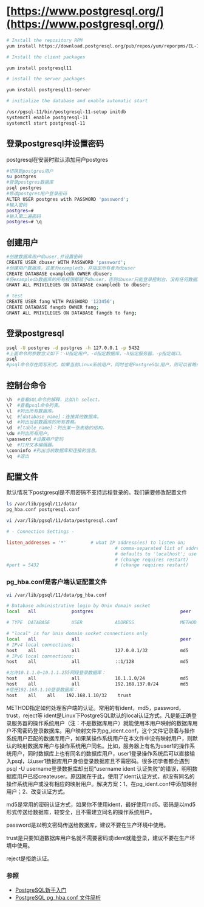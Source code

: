 
# [https://www.postgresql.org/](https://www.postgresql.org/)

```bash
# Install the repository RPM
yum install https://download.postgresql.org/pub/repos/yum/reporpms/EL-7-x86_64/pgdg-redhat-repo-latest.noarch.rpm

# Install the client packages

yum install postgresql11

# install the server packages

yum install postgresql11-server

# initialize the database and enable automatic start

/usr/pgsql-11/bin/postgresql-11-setup initdb
systemctl enable postgresql-11
systemctl start postgresql-11
```

## 登录postgresql并设置密码

postgresql在安装时默认添加用户postgres

```bash
#切换到postgres用户
su postgres
#登录postgres数据库
psql postgres
#修改postgres用户登录密码
ALTER USER postgres with PASSWORD 'password';
#输入密码
postgres=#
#输入第二遍密码
postgres=# \q
```

## 创建用户

```bash
#创建数据库用户dbuser,并设置密码
CREATE USER dbuser WITH PASSWORD 'password';
#创建用户数据库，这里为exampledb，并指定所有者为dbuser
CREATE DATABASE exampledb OWNER dbuser;
#将exampledb数据库的所有权限都赋予dbuser，否则dbuser只能登录控制台，没有任何数据库操作权限。
GRANT ALL PRIVILEGES ON DATABASE exampledb to dbuser;

# test
CREATE USER fang WITH PASSWORD '123456';
CREATE DATABASE fangdb OWNER fang;
GRANT ALL PRIVILEGES ON DATABASE fangdb to fang;
```

## 登录postgresql

```bash
psql -U postgres -d postgres -h 127.0.0.1 -p 5432
#上面命令的参数含义如下：-U指定用户，-d指定数据库，-h指定服务器，-p指定端口。
psql
#psql命令存在简写形式。如果当前Linux系统用户，同时也是PostgreSQL用户，则可以省略用户名
```

## 控制台命令

```bash
\h  #查看SQL命令的解释，比如\h select。
\?  #查看psql命令列表。
\l  #列出所有数据库。
\c  #[database_name]：连接其他数据库。
\d  #列出当前数据库的所有表格。
\d  #[table_name]：列出某一张表格的结构。
\du #列出所有用户。
\password #设置用户密码
\e  #打开文本编辑器。
\conninfo #列出当前数据库和连接的信息。
\q  #退出
```

## 配置文件

默认情况下postgresql是不用密码不支持远程登录的。我们需要修改配置文件

```bash
ls /var/lib/pgsql/11/data/
pg_hba.conf postgresql.conf

```

```bash
vi /var/lib/pgsql/11/data/postgresql.conf
```

```conf
# - Connection Settings -

listen_addresses = '*'         # what IP address(es) to listen on;
                                        # comma-separated list of addresses;
                                        # defaults to 'localhost'; use '*' for all
                                        # (change requires restart)
#port = 5432                            # (change requires restart)

```

### pg_hba.conf是客户端认证配置文件

```bash
vi /var/lib/pgsql/11/data/pg_hba.conf
```

```bash
# Database administrative login by Unix domain socket
local   all             postgres                                peer

# TYPE  DATABASE        USER            ADDRESS                 METHOD

# "local" is for Unix domain socket connections only
local   all             all                                     peer
# IPv4 local connections:
host    all             all             127.0.0.1/32            md5
# IPv6 local connections:
host    all             all             ::1/128                 md5

#允许10.1.1.0~10.1.1.255网段登录数据库：
host    all             all             10.1.1.0/24             md5
host    all             all             192.168.137.0/24        md5
#信任192.168.1.10登录数据库：
host    all    all    192.168.1.10/32    trust
```

METHOD指定如何处理客户端的认证。常用的有ident，md5，password，trust，reject等
ident是Linux下PostgreSQL默认的local认证方式，凡是能正确登录服务器的操作系统用户（注：不是数据库用户）就能使用本用户映射的数据库用户不需密码登录数据库。用户映射文件为pg_ident.conf，这个文件记录着与操作系统用户匹配的数据库用户，如果某操作系统用户在本文件中没有映射用户，则默认的映射数据库用户与操作系统用户同名。比如，服务器上有名为user1的操作系统用户，同时数据库上也有同名的数据库用户，user1登录操作系统后可以直接输入psql，以user1数据库用户身份登录数据库且不需密码。很多初学者都会遇到psql -U username登录数据库却出现“username ident 认证失败”的错误，明明数据库用户已经createuser。原因就在于此，使用了ident认证方式，却没有同名的操作系统用户或没有相应的映射用户。解决方案：1、在pg_ident.conf中添加映射用户；2、改变认证方式。

md5是常用的密码认证方式，如果你不使用ident，最好使用md5。密码是以md5形式传送给数据库，较安全，且不需建立同名的操作系统用户。

password是以明文密码传送给数据库，建议不要在生产环境中使用。

trust是只要知道数据库用户名就不需要密码或ident就能登录，建议不要在生产环境中使用。

reject是拒绝认证。

### 参照

- [PostgreSQL新手入门](http://www.ruanyifeng.com/blog/2013/12/getting_started_with_postgresql.html)
- [PostgreSQL pg_hba.conf 文件简析](http://www.cnblogs.com/hiloves/archive/2011/08/20/2147043.html)
